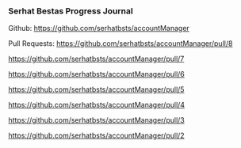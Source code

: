 ### Serhat Bestas Progress Journal

Github: https://github.com/serhatbsts/accountManager

Pull Requests:
https://github.com/serhatbsts/accountManager/pull/8

https://github.com/serhatbsts/accountManager/pull/7

https://github.com/serhatbsts/accountManager/pull/6

https://github.com/serhatbsts/accountManager/pull/5

https://github.com/serhatbsts/accountManager/pull/4

https://github.com/serhatbsts/accountManager/pull/3

https://github.com/serhatbsts/accountManager/pull/2
